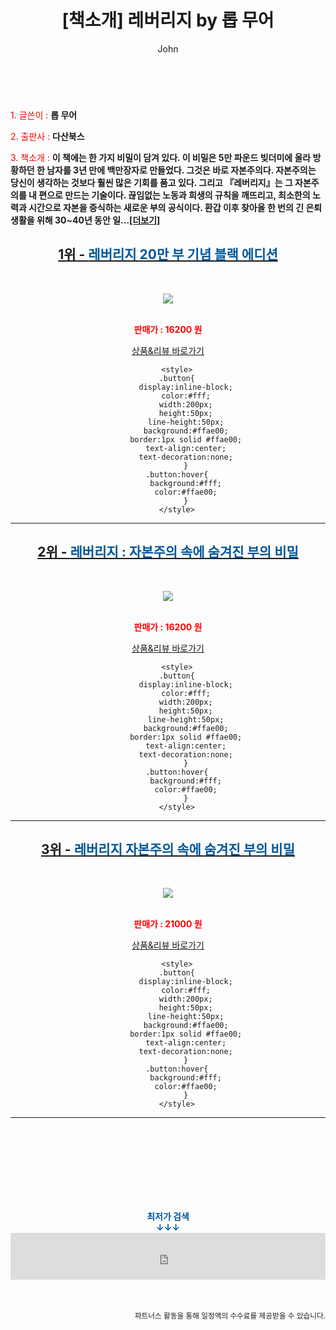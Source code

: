 ﻿---
layout: post
title:  "[책소개] 레버리지 by 롭 무어"
author: John
categories: [ 도서 ]
tags: [ 레버리지, 레버리지 뜻, 레버리지 책, 레버리지 etf 교육, 레버리지 etf, 레버리지 효과, 레버리지 투자, 레버리지 위험성, 레버리지 etf 뜻, 레버리지란 ]
image: https://search1.kakaocdn.net/thumb/R120x174.q85/?fname=http%3A%2F%2Ft1.daumcdn.net%2Flbook%2Fimage%2F4957279%3Ftimestamp%3D20230223143442 
description: "[책소개] 레버리지 by 롭 무어"
toc: true
toc_sticky: true
---

<br>
<p>
<font color='#ff0000'>1. 글쓴이 : </font><b>롭 무어</b>
<p>
<font color='#ff0000'>2. 출판사 : </font><b>다산북스</b>
<p>
<font color='#ff0000'>3. 책소개 : </font><b>이 책에는 한 가지 비밀이 담겨 있다. 이 비밀은 5만 파운드 빚더미에 올라 방황하던 한 남자를 3년 만에 백만장자로 만들었다. 그것은 바로 자본주의다. 자본주의는 당신이 생각하는 것보다 훨씬 많은 기회를 품고 있다. 그리고 『레버리지』는 그 자본주의를 내 편으로 만드는 기술이다. 끊임없는 노동과 희생의 규칙을 깨뜨리고, 최소한의 노력과 시간으로 자본을 증식하는 새로운 부의 공식이다. 환갑 이후 찾아올 한 번의 긴 은퇴 생활을 위해 30~40년 동안 일...<a href="https://link.coupang.com/re/AFFSDP?lptag=AF7307611&pageKey=7140921023&itemId=17928010671&vendorItemId=85090360662&traceid=V0-153-37081b2962e3cf88&requestid=20230307074020454316903" target="_blank">[더보기]</a></b>
<p>
    
<center><h2><a href="https://link.coupang.com/re/AFFSDP?lptag=AF7307611&pageKey=7140921023&itemId=17928010671&vendorItemId=85090360662&traceid=V0-153-37081b2962e3cf88&requestid=20230307074020454316903" target="_blank"><b>1위 - <font color='#01579B'>레버리지 20만 부 기념 블랙 에디션</font></b></a></h2><br>

<a href="https://link.coupang.com/re/AFFSDP?lptag=AF7307611&pageKey=7140921023&itemId=17928010671&vendorItemId=85090360662&traceid=V0-153-37081b2962e3cf88&requestid=20230307074020454316903" target="_blank"><img src="https://static.coupangcdn.com/image/retail/images/2023/02/16/11/7/5809094d-6c7e-40df-a4f5-e1925e038765.jpg"></a><br><br>

<b><font color='#ff0000'>판매가 : 16200 원</font></b><br>

<a href="https://link.coupang.com/re/AFFSDP?lptag=AF7307611&pageKey=7140921023&itemId=17928010671&vendorItemId=85090360662&traceid=V0-153-37081b2962e3cf88&requestid=20230307074020454316903" target="_blank" class="button">상품&리뷰 바로가기</a><p>

        <style>
        .button{
            display:inline-block;
            color:#fff;
            width:200px;
            height:50px;
            line-height:50px;
            background:#ffae00;
            border:1px solid #ffae00;
            text-align:center;
            text-decoration:none;
            }
        .button:hover{
            background:#fff;
            color:#ffae00;
            }
        </style>

<hr>

<center><h2><a href="https://link.coupang.com/re/AFFSDP?lptag=AF7307611&pageKey=7126844503&itemId=17857507226&vendorItemId=85020815398&traceid=V0-153-2178ee120212378a&requestid=20230307074020454316903" target="_blank"><b>2위 - <font color='#01579B'>레버리지 : 자본주의 속에 숨겨진 부의 비밀</font></b></a></h2><br>

<a href="https://link.coupang.com/re/AFFSDP?lptag=AF7307611&pageKey=7126844503&itemId=17857507226&vendorItemId=85020815398&traceid=V0-153-2178ee120212378a&requestid=20230307074020454316903" target="_blank"><img src="https://static.coupangcdn.com/image/vendor_inventory/c6f4/34689d08805f617d467f5fb2ab780ce899e5ecf298f4313c1bbba4c98c5e.png"></a><br><br>

<b><font color='#ff0000'>판매가 : 16200 원</font></b><br>

<a href="https://link.coupang.com/re/AFFSDP?lptag=AF7307611&pageKey=7126844503&itemId=17857507226&vendorItemId=85020815398&traceid=V0-153-2178ee120212378a&requestid=20230307074020454316903" target="_blank" class="button">상품&리뷰 바로가기</a><p>

        <style>
        .button{
            display:inline-block;
            color:#fff;
            width:200px;
            height:50px;
            line-height:50px;
            background:#ffae00;
            border:1px solid #ffae00;
            text-align:center;
            text-decoration:none;
            }
        .button:hover{
            background:#fff;
            color:#ffae00;
            }
        </style>

<hr>

<center><h2><a href="https://link.coupang.com/re/AFFSDP?lptag=AF7307611&pageKey=7090335681&itemId=17666905654&vendorItemId=84832327902&traceid=V0-153-2b88b8af7f4b6299&requestid=20230307074020454316903" target="_blank"><b>3위 - <font color='#01579B'>레버리지 자본주의 속에 숨겨진 부의 비밀</font></b></a></h2><br>

<a href="https://link.coupang.com/re/AFFSDP?lptag=AF7307611&pageKey=7090335681&itemId=17666905654&vendorItemId=84832327902&traceid=V0-153-2b88b8af7f4b6299&requestid=20230307074020454316903" target="_blank"><img src="https://static.coupangcdn.com/image/vendor_inventory/2c09/0f7292f308f4a65db228b4ad7eaf7d9e89b3c7a3d9370a66c2aa7bee06d3.jpg"></a><br><br>

<b><font color='#ff0000'>판매가 : 21000 원</font></b><br>

<a href="https://link.coupang.com/re/AFFSDP?lptag=AF7307611&pageKey=7090335681&itemId=17666905654&vendorItemId=84832327902&traceid=V0-153-2b88b8af7f4b6299&requestid=20230307074020454316903" target="_blank" class="button">상품&리뷰 바로가기</a><p>

        <style>
        .button{
            display:inline-block;
            color:#fff;
            width:200px;
            height:50px;
            line-height:50px;
            background:#ffae00;
            border:1px solid #ffae00;
            text-align:center;
            text-decoration:none;
            }
        .button:hover{
            background:#fff;
            color:#ffae00;
            }
        </style>

<hr>

<br><br><br><br><br><br><br>
<center><b><font color='#01579B' size='medium'>최저가 검색<br>
↓↓↓</font></b></center>
<center><iframe src="https://coupa.ng/b1Tbjx" width="100%" height="75" frameborder="0" scrolling="no" referrerpolicy="unsafe-url"></iframe></center>
<br><br>
<p>
<small>
    <div align="right">파트너스 활동을 통해 일정액의 수수료를 제공받을 수 있습니다.</div>
</small>
</p>
